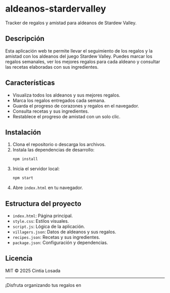 # aldeanos-stardervalley

Tracker de regalos y amistad para aldeanos de Stardew Valley.

## Descripción

Esta aplicación web te permite llevar el seguimiento de los regalos y la amistad con los aldeanos del juego Stardew Valley. Puedes marcar los regalos semanales, ver los mejores regalos para cada aldeano y consultar las recetas elaboradas con sus ingredientes.

## Características

- Visualiza todos los aldeanos y sus mejores regalos.
- Marca los regalos entregados cada semana.
- Guarda el progreso de corazones y regalos en el navegador.
- Consulta recetas y sus ingredientes.
- Restablece el progreso de amistad con un solo clic.

## Instalación

1. Clona el repositorio o descarga los archivos.
2. Instala las dependencias de desarrollo:
   ```sh
   npm install
   ```
3. Inicia el servidor local:
   ```sh
   npm start
   ```
4. Abre `index.html` en tu navegador.

## Estructura del proyecto

- `index.html`: Página principal.
- `style.css`: Estilos visuales.
- `script.js`: Lógica de la aplicación.
- `villagers.json`: Datos de aldeanos y sus regalos.
- `recipes.json`: Recetas y sus ingredientes.
- `package.json`: Configuración y dependencias.

## Licencia

MIT © 2025 Cintia Losada

---

¡Disfruta organizando tus regalos en